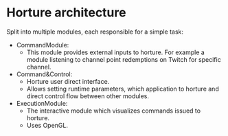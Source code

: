 # Horture architecture

Split into multiple modules, each responsible for a simple task:

* CommandModule:
  - This module provides external inputs to horture. For example a module
    listening to channel point redemptions on Twitch for specific channel.
* Command&Control:
  - Horture user direct interface.
  - Allows setting runtime parameters, which application to horture and direct
    control flow between other modules.
* ExecutionModule:
  - The interactive module which visualizes commands issued to horture.
  - Uses OpenGL.
